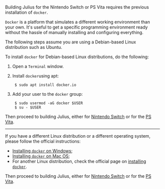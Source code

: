 Building Julius for the Nintendo Switch or PS Vita requires the previous installation of `docker`.

`Docker` is a platform that simulates a different working environment than your own.
It's useful to get a specific programming environment ready without the hassle of manually installing
and configuring everything.

The following steps assume you are using a Debian-based Linux distribution such as Ubuntu.

To install `docker` for Debian-based Linux distributions, do the following:

1. Open a `Terminal` window.

2. Install `docker`using apt:

        $ sudo apt install docker.io

3. Add your user to the `docker` group:

        $ sudo usermod -aG docker $USER
        $ su - $USER

Then proceed to building Julius, either for [Nintendo Switch](Building-for-Switch.md#building-julius) or for the
[PS Vita](Building-for-Vita.md#building-julius).

----------------------------------------------------------------------------

If you have a different Linux distribution or a different operating system, please follow the official instructions:

* [Installing `docker` on Windows](https://docs.docker.com/docker-for-windows/install/);
* [Installing `docker` on Mac OS](https://docs.docker.com/docker-for-mac/install/);
* For another Linux distribution, check the official page on [installing `docker`](https://docs.docker.com/install/).

Then proceed to building Julius, either for [Nintendo Switch](Building-for-Switch.md#building-julius) or for the
[PS Vita](Building-for-Vita.md#building-julius).

